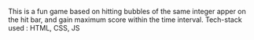 This is  a fun game based on hitting bubbles of the same integer apper on the hit bar, and gain maximum score within the time interval.
Tech-stack used :
HTML, CSS, JS
